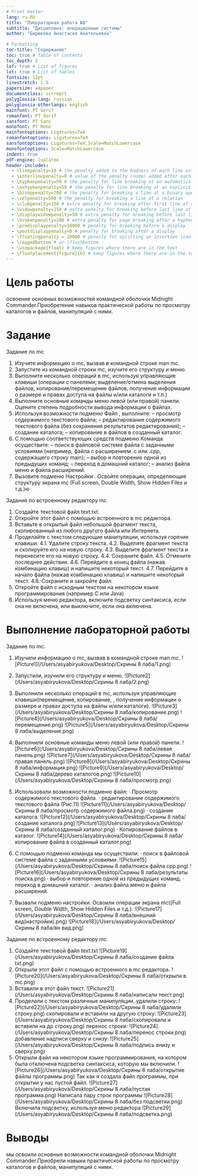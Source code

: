 ```yaml
---
# Front matter
lang: ru-RU
title: "Лабораторная работа №8"
subtitle: "Дисциплина: операционные системы"
author: "Бирюкова Анастасия Анатольевна"

# Formatting
toc-title: "Содержание"
toc: true # Table of contents
toc_depth: 2
lof: true # List of figures
lot: true # List of tables
fontsize: 12pt
linestretch: 1.5
papersize: a4paper
documentclass: scrreprt
polyglossia-lang: russian
polyglossia-otherlangs: english
mainfont: PT Serif
romanfont: PT Serif
sansfont: PT Sans
monofont: PT Mono
mainfontoptions: Ligatures=TeX
romanfontoptions: Ligatures=TeX
sansfontoptions: Ligatures=TeX,Scale=MatchLowercase
monofontoptions: Scale=MatchLowercase
indent: true
pdf-engine: lualatex
header-includes:
  - \linepenalty=10 # the penalty added to the badness of each line within a paragraph (no associated penalty node) Increasing the value makes tex try to have fewer lines in the paragraph.
  - \interlinepenalty=0 # value of the penalty (node) added after each line of a paragraph.
  - \hyphenpenalty=50 # the penalty for line breaking at an automatically inserted hyphen
  - \exhyphenpenalty=50 # the penalty for line breaking at an explicit hyphen
  - \binoppenalty=700 # the penalty for breaking a line at a binary operator
  - \relpenalty=500 # the penalty for breaking a line at a relation
  - \clubpenalty=150 # extra penalty for breaking after first line of a paragraph
  - \widowpenalty=150 # extra penalty for breaking before last line of a paragraph
  - \displaywidowpenalty=50 # extra penalty for breaking before last line before a display math
  - \brokenpenalty=100 # extra penalty for page breaking after a hyphenated line
  - \predisplaypenalty=10000 # penalty for breaking before a display
  - \postdisplaypenalty=0 # penalty for breaking after a display
  - \floatingpenalty = 20000 # penalty for splitting an insertion (can only be split footnote in standard LaTeX)
  - \raggedbottom # or \flushbottom
  - \usepackage{float} # keep figures where there are in the text
  - \floatplacement{figure}{H} # keep figures where there are in the text
---
```


# Цель работы
освоение основных возможностей командной оболочки Midnight Commander.Приобретение навыков практической работы по просмотру каталогов и файлов, манипуляций с ними.

# Задание
Задание по mc
1. Изучите информацию о mc, вызвав в командной строке man mc.
2. Запустите из командной строки mc, изучите его структуру и меню.
3. Выполните несколько операций в mc, используя управляющие клавиши
(операции с панелями; выделение/отмена выделения файлов, копирование/перемещение файлов, получение информации о размере и правах доступа
на файлы и/или каталоги и т.п.)
4. Выполните основные команды меню левой (или правой) панели. Оцените степень подробности вывода информации о файлах.
5. Используя возможности подменю Файл , выполните:
– просмотр содержимого текстового файла;
– редактирование содержимого текстового файла (без сохранения результатов
редактирования);
– создание каталога;
– копирование в файлов в созданный каталог.
6. С помощью соответствующих средств подменю Команда осуществите:
– поиск в файловой системе файла с заданными условиями (например, файла
с расширением .c или .cpp, содержащего строку main);
– выбор и повторение одной из предыдущих команд;
– переход в домашний каталог;
– анализ файла меню и файла расширений.
7. Вызовите подменю Настройки . Освойте операции, определяющие структуру
экрана mc (Full screen, Double Width, Show Hidden Files и т.д.)ю

 Задание по встроенному редактору mc
1. Создайте текстовой файл text.txt.
2. Откройте этот файл с помощью встроенного в mc редактора.
3. Вставьте в открытый файл небольшой фрагмент текста, скопированный из любого другого файла или Интернета.
4. Проделайте с текстом следующие манипуляции, используя горячие клавиши:
4.1. Удалите строку текста.
4.2. Выделите фрагмент текста и скопируйте его на новую строку.
4.3. Выделите фрагмент текста и перенесите его на новую строку.
4.4. Сохраните файл.
4.5. Отмените последнее действие.
4.6. Перейдите в конец файла (нажав комбинацию клавиш) и напишите некоторый текст.
4.7. Перейдите в начало файла (нажав комбинацию клавиш) и напишите некоторый текст.
4.8. Сохраните и закройте файл.
5. Откройте файл с исходным текстом на некотором языке программирования (например C или Java)
6. Используя меню редактора, включите подсветку синтаксиса, если она не включена, или выключите, если она включена.


# Выполнение лабораторной работы
Задание по mc.
1)  Изучили информацию о mc, вызвав в командной строке man mc. 
![Picture1](/Users/asyabiryukova/Desktop/Скрины 8 лаба/1.png)
2) Запустили, изучили его структуру и меню.
![Picture2](/Users/asyabiryukova/Desktop/Скрины 8 лаба/2.png)
3) Выполнили несколько операций в mc, используя управляющие клавиши(перемещение, копирование, , получение информации о размере и правах доступа на файлы и/или каталоги).
![Picture3](/Users/asyabiryukova/Desktop/Скрины 8 лаба/копирование.png)
![Picture4](/Users/asyabiryukova/Desktop/Скрины 8 лаба/перемещение.png)
![Picture5](/Users/asyabiryukova/Desktop/Скрины 8 лаба/выделение.png)
4) Выполнили основные команды меню левой (или правой) панели.
![Picture6](/Users/asyabiryukova/Desktop/Скрины 8 лаба/левая панель.png)
![Picture7](/Users/asyabiryukova/Desktop/Скрины 8 лаба/правая панель.png)
![Picture8](/Users/asyabiryukova/Desktop/Скрины 8 лаба/информация.png)
![Picture9](/Users/asyabiryukova/Desktop/Скрины 8 лаба/дерево каталогов.png)
![Picture10](/Users/asyabiryukova/Desktop/Скрины 8 лаба/просмотр.png)
5) Использовали возможности подменю файл:
· Просмотр содержимого текстового файла.
· редактирование содержимого текстового файла (Рис.11)
![Picture11](/Users/asyabiryukova/Desktop/Скрины 8 лаба/просмотр содержимого файла.png)
· создание каталога.
![Picture12](/Users/asyabiryukova/Desktop/Скрины 8 лаба/создание каталога.png)
![Picture13](/Users/asyabiryukova/Desktop/Скрины 8 лаба/созданный каталог.png)
· Копирование файлов в каталог.
![Picture14](/Users/asyabiryukova/Desktop/Скрины 8 лаба/копирование файла в созданный каталог.png)
6) С помощью подменю команда мы осуществили:
· поиск в файловой системе файла с заданными условиями.
![Picture15](/Users/asyabiryukova/Desktop/Скрины 8 лаба/поиск файла cpp.png)
![Picture16](/Users/asyabiryukova/Desktop/Скрины 8 лаба/результаты поиска.png)
· выбор и повторение одной из предыдущих команд.
· переход в домашний каталог.
· анализ файла меню и файла расширений.

7) Вызвали подменю настройки. Освоили операции экрана mc((Full screen, Double Width, Show Hidden Files и т.д.).
![Picture17](/Users/asyabiryukova/Desktop/Скрины 8 лаба/внешний вид(настройки).png)
![Picture18](/Users/asyabiryukova/Desktop/Скрины 8 лаба/вн вид.png)

Задание по встроенному редактору mc 
1) Создайте текстовой файл text.txt
![Picture19](/Users/asyabiryukova/Desktop/Скрины 8 лаба/создание файла txt.png)
2) Открыли этот файл с помощью встроенного в mc редактора.
![Picture20](/Users/asyabiryukova/Desktop/Скрины 8 лаба/открыли в mc.png)
3) Вставили в этот файл текст.
![Picture21](/Users/asyabiryukova/Desktop/Скрины 8 лаба/написали текст.png)
4) Проделали с текстом различные манипуляции.
удалили строку:
![Picture22](/Users/asyabiryukova/Desktop/Скрины 8 лаба/удалили строку.png)
скопировали и вставили на другую строку:
![Picture23](/Users/asyabiryukova/Desktop/Скрины 8 лаба/скопировали и вставили на др строку.png)
перенос строки:
![Picture24](/Users/asyabiryukova/Desktop/Скрины 8 лаба/перенос строки.png)
добавление надписи сверху и снизу:
![Picture25](/Users/asyabiryukova/Desktop/Скрины 8 лаба/подпись внизу и сверху.png)
5) Открыли файл на некотором языке программирования, на котором была отключена подсветка синтаксиса, которую мы включили.
![Picture26](/Users/asyabiryukova/Desktop/Скрины 8 лаба/открытие файлы программы.png)
Так как я создала файл программы, при открытии у нас пустой файл.
![Picture27](/Users/asyabiryukova/Desktop/Скрины 8 лаба/пустая программа.png)
Написала пару строк программы
![Picture28](/Users/asyabiryukova/Desktop/Скрины 8 лаба/без подсветки.png)
Включила подсветку, используя меню редактора
![Picture29](/Users/asyabiryukova/Desktop/Скрины 8 лаба/подсветка.png)
# Выводы
мы освоили основные возможности командной оболочки Midnight Commander.Приобрели навыки практической работы по просмотру каталогов и файлов, манипуляций с ними.
